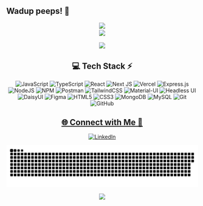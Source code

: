 ## Wadup peeps! 👋

<!-- Stats -->
<div align="center">
  <div style="display: "flex", >
  <!-- GitHub Stats -->
  <img src="https://github-readme-stats.vercel.app/api?username=HorthmanOdame&theme=aura&hide_border=true&include_all_commits=true&count_private=true" width="55%" /> </br>
  
  <!-- Streak Stats -->
  <img src="https://github-readme-streak-stats.herokuapp.com/?user=HorthmanOdame&theme=aura&hide_border=true" width="50%" />
  </div>
  
  <!-- Top Languages -->
  <img src="https://github-readme-stats.vercel.app/api/top-langs/?username=HorthmanOdame&theme=aura&hide_border=true&include_all_commits=true&count_private=true&layout=compact" width="36%" /> </br>
</div>



<!-- Tech Stack -->
<div align="center">
  
## 💻 Tech Stack ⚡

![JavaScript](https://img.shields.io/badge/javascript-%23323330.svg?style=for-the-badge&logo=javascript&logoColor=%23F7DF1E)
![TypeScript](https://img.shields.io/badge/typescript-%23007ACC.svg?style=for-the-badge&logo=typescript&logoColor=white)
![React](https://img.shields.io/badge/react-%2320232a.svg?style=for-the-badge&logo=react&logoColor=%2361DAFB)
![Next JS](https://img.shields.io/badge/Next.js-%23000000.svg?style=for-the-badge&logo=next.js&logoColor=white)
![Vercel](https://img.shields.io/badge/vercel-%23000000.svg?style=for-the-badge&logo=vercel&logoColor=white) 
![Express.js](https://img.shields.io/badge/express.js-%23404d59.svg?style=for-the-badge&logo=express&logoColor=%2361DAFB) 
![NodeJS](https://img.shields.io/badge/node.js-6DA55F?style=for-the-badge&logo=node.js&logoColor=white) 
![NPM](https://img.shields.io/badge/NPM-%23CB3837.svg?style=for-the-badge&logo=npm&logoColor=white)
![Postman](https://img.shields.io/badge/Postman-FF6C37?style=for-the-badge&logo=postman&logoColor=white)
![TailwindCSS](https://img.shields.io/badge/tailwindcss-%2338B2AC.svg?style=for-the-badge&logo=tailwind-css&logoColor=white)
![Material-UI](https://img.shields.io/badge/Material--UI-%230081CB.svg?style=for-the-badge&logo=mui&logoColor=white)
![Headless UI](https://img.shields.io/badge/headless--ui-%236171E8.svg?style=for-the-badge&logo=tailwind-css&logoColor=white)
![DaisyUI](https://img.shields.io/badge/daisyUI-%2361AEBF.svg?style=for-the-badge&logo=tailwind-css&logoColor=white)
![Figma](https://img.shields.io/badge/figma-%23F24E1E.svg?style=for-the-badge&logo=figma&logoColor=white)
![HTML5](https://img.shields.io/badge/html5-%23E34F26.svg?style=for-the-badge&logo=html5&logoColor=white)
![CSS3](https://img.shields.io/badge/css3-%231572B6.svg?style=for-the-badge&logo=css3&logoColor=white)
![MongoDB](https://img.shields.io/badge/MongoDB-%234ea94b.svg?style=for-the-badge&logo=mongodb&logoColor=white)
![MySQL](https://img.shields.io/badge/mysql-4479A1.svg?style=for-the-badge&logo=mysql&logoColor=white)
![Git](https://img.shields.io/badge/git-%23F05033.svg?style=for-the-badge&logo=git&logoColor=white)
![GitHub](https://img.shields.io/badge/github-%23121011.svg?style=for-the-badge&logo=github&logoColor=white)



</div>


<!-- Socials -->
<div align="center">
  
## <a href = "https://hodame.vercel.app">🌐 Connect with Me 🍬</a>
[![LinkedIn](https://img.shields.io/badge/LinkedIn-%230077B5.svg?logo=linkedin&logoColor=white)](https://www.linkedin.com/in/horthman-odame-199143199/)
</div>



<!-- Snake -->
<div align="center">
    
 ![snake gif](https://github.com/HorthmanOdame/HorthmanOdame/blob/output/github-snake-dark.svg)
</div>



<!-- Counter -->
<div align="center">
  
  [![](https://visitcount.itsvg.in/api?id=horthman&label=Profile%20Views&color=1&icon=5&pretty=true)](https://visitcount.itsvg.in)
</div>
 

